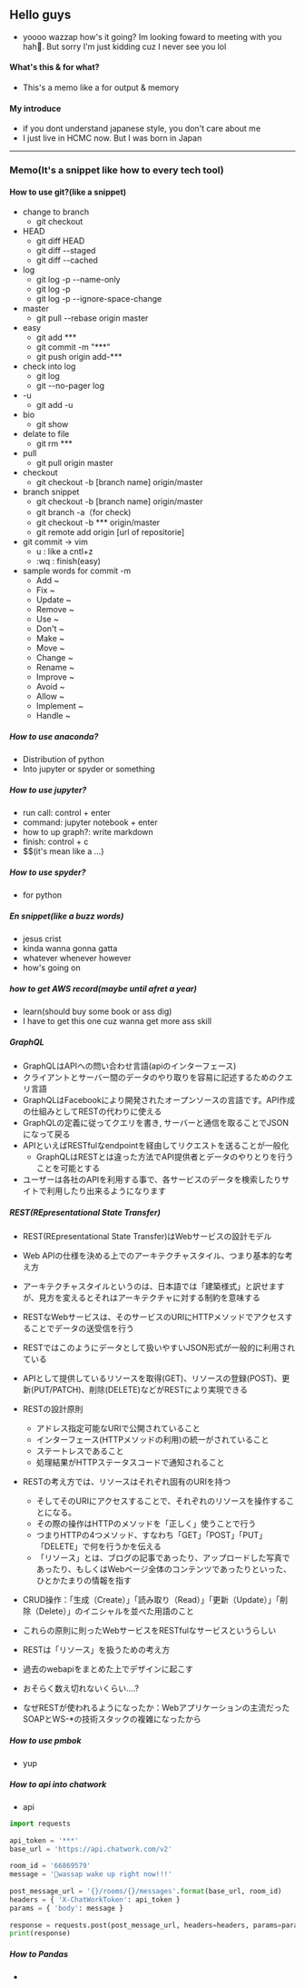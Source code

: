 ## Hello guys
 - yoooo wazzap how's it going? Im looking foward to meeting with you hah. But sorry I'm just kidding cuz I never see you lol
#### What's this & for what? 
 - This's a memo like a for output & memory

#### My introduce
 - if you dont understand japanese style, you don't care about me 
 - I just live in HCMC now. But I was born in Japan 
-----

### Memo(It's a snippet like how to every tech tool)
#### How to use git?(like a snippet)
 - change to branch
   - git checkout
 - HEAD
   - git diff HEAD
   - git diff --staged
   - git diff --cached
 - log
   - git log -p --name-only 
   - git log -p 
   - git log -p --ignore-space-change 
 - master
   - git  pull --rebase origin master
 - easy
   - git add ***
   - git commit -m "***"
   - git push origin add-***
 - check into log
   - git log
   - git --no-pager log
 - -u 
   - git add -u
 - bio
   - git show 
 - delate to file
   - git rm ***
 - pull
   - git pull origin master
 - checkout
   - git checkout -b [branch name] origin/master
 - branch snippet
   - git checkout -b [branch name] origin/master
   - git branch -a（for check)
   - git checkout -b *** origin/master
   - git remote add origin [url of repositorie] 
 - git commit → vim
   - u : like a cntl+z
   - :wq : finish(easy)
 - sample words for commit -m
   - Add ~
   - Fix ~
   - Update	~
   - Remove ~
   - Use ~
   - Don't ~
   - Make	~
   - Move ~
   - Change ~
   - Rename ~
   - Improve ~
   - Avoid ~
   - Allow ~
   - Implement ~
   - Handle	~

##### How to use anaconda?
 - Distribution of python
 - Into jupyter or spyder or something

##### How to use jupyter?
 - run call: control + enter
 - command: jupyter notebook + enter
 - how to up graph?: write markdown
 - finish: control + c
 - $$(it's mean like a ...)

##### How to use spyder?
 - for python

##### En snippet(like a buzz words)
 - jesus crist
 - kinda wanna gonna gatta
 - whatever whenever however 
 - how's going on 

##### how to get AWS record(maybe until afret a year)
 - learn(should buy some book or ass dig)
 - I have to get this one cuz wanna get more ass skill

##### GraphQL
 - GraphQLはAPIへの問い合わせ言語(apiのインターフェース)
 - クライアントとサーバー間のデータのやり取りを容易に記述するためのクエリ言語
 - GraphQLはFacebookにより開発されたオープンソースの言語です。API作成の仕組みとしてRESTの代わりに使える
 - GraphQLの定義に従ってクエリを書き, サーバーと通信を取ることでJSONになって戻る
 - APIといえばRESTfulなendpointを経由してリクエストを送ることが一般化
   - GraphQLはRESTとは違った方法でAPI提供者とデータのやりとりを行うことを可能とする
 - ユーザーは各社のAPIを利用する事で、各サービスのデータを検索したりサイトで利用したり出来るようになります

##### REST(REpresentational State Transfer)
 - REST(REpresentational State Transfer)はWebサービスの設計モデル
 - Web APIの仕様を決める上でのアーキテクチャスタイル、つまり基本的な考え方
 - アーキテクチャスタイルというのは、日本語では「建築様式」と訳せますが、見方を変えるとそれはアーキテクチャに対する制約を意味する
 - RESTなWebサービスは、そのサービスのURIにHTTPメソッドでアクセスすることでデータの送受信を行う
 - RESTではこのようにデータとして扱いやすいJSON形式が一般的に利用されている
 - APIとして提供しているリソースを取得(GET)、リソースの登録(POST)、更新(PUT/PATCH)、削除(DELETE)などがRESTにより実現できる

 - RESTの設計原則
   - アドレス指定可能なURIで公開されていること
   - インターフェース(HTTPメソッドの利用)の統一がされていること
   - ステートレスであること
   - 処理結果がHTTPステータスコードで通知されること

 - RESTの考え方では、リソースはそれぞれ固有のURIを持つ
   - そしてそのURIにアクセスすることで、それぞれのリソースを操作することになる。
   - その際の操作はHTTPのメソッドを「正しく」使うことで行う
   - つまりHTTPの4つメソッド、すなわち「GET」「POST」「PUT」「DELETE」で何を行うかを伝える
   - 「リソース」とは、ブログの記事であったり、アップロードした写真であったり、もしくはWebページ全体のコンテンツであったりといった、ひとかたまりの情報を指す

 - CRUD操作：「生成（Create）」「読み取り（Read）」「更新（Update）」「削除（Delete）」のイニシャルを並べた用語のこと
 - これらの原則に則ったWebサービスをRESTfulなサービスというらしい
 - RESTは「リソース」を扱うための考え方

 - 過去のwebapiをまとめた上でデザインに起こす
 - おそらく数え切れないくらい....?
 - なぜRESTが使われるようになったか：Webアプリケーションの主流だったSOAPとWS-*の技術スタックの複雑になったから

##### How to use pmbok
 - yup

##### How to api into chatwork
 - api

```python
import requests
 
api_token = '***'
base_url = 'https://api.chatwork.com/v2'
 
room_id = '66869579'
message = 'wassap wake up right now!!!'
 
post_message_url = '{}/rooms/{}/messages'.format(base_url, room_id)
headers = { 'X-ChatWorkToken': api_token }
params = { 'body': message }
 
response = requests.post(post_message_url, headers=headers, params=params)
print(response)
```

##### How to Pandas
 - 